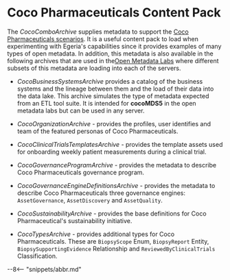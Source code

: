 <!-- SPDX-License-Identifier: CC-BY-4.0 -->
<!-- Copyright Contributors to the Egeria project. -->

# Coco Pharmaceuticals Content Pack

The *CocoComboArchive* supplies metadata to support the [Coco Pharmaceuticals scenarios](/practices/coco-pharmaceuticals/). It is a useful content pack to load when experimenting with Egeria's capabilities since it provides examples of many types of open metadata.  In addition, this metadata is also available in the following archives that are used in the[Open Metadata Labs](/education/open-metadata-labs/overview/) where different subsets of this metadata are loading into each of the servers.

* *CocoBusinessSystemsArchive* provides a catalog of the business systems and the lineage between them and the load of their data into the data lake.  This archive simulates the type of metadata expected from an ETL tool suite.  It is intended for **cocoMDS5** in the open metadata labs but can be used in any server.

* *CocoOrganizationArchive* - provides the profiles, user identifies and team of the featured personas of Coco Pharmaceuticals.

* *CocoClinicalTrialsTemplatesArchive* - provides the template assets used for onboarding weekly patient measurements during a clinical trial.

* *CocoGovernanceProgramArchive* - provides the metadata to describe Coco Pharmaceuticals governance program.

* *CocoGovernanceEngineDefinitionsArchive* - provides the metadata to describe Coco Pharmaceuticals three governance engines: `AssetGovernance`, `AssetDiscovery` and `AssetQuality`.

* *CocoSustainabilityArchive* - provides the base definitions for Coco Pharmaceutical's sustainability initiative.

* *CocoTypesArchive* - provides additional types for Coco Pharmaceuticals.  These are `BiopsyScope` Enum, `BiopsyReport` Entity, `BiopsySupportingEvidence` Relationship and `ReviewedByClinicalTrials` Classification.


--8<-- "snippets/abbr.md"